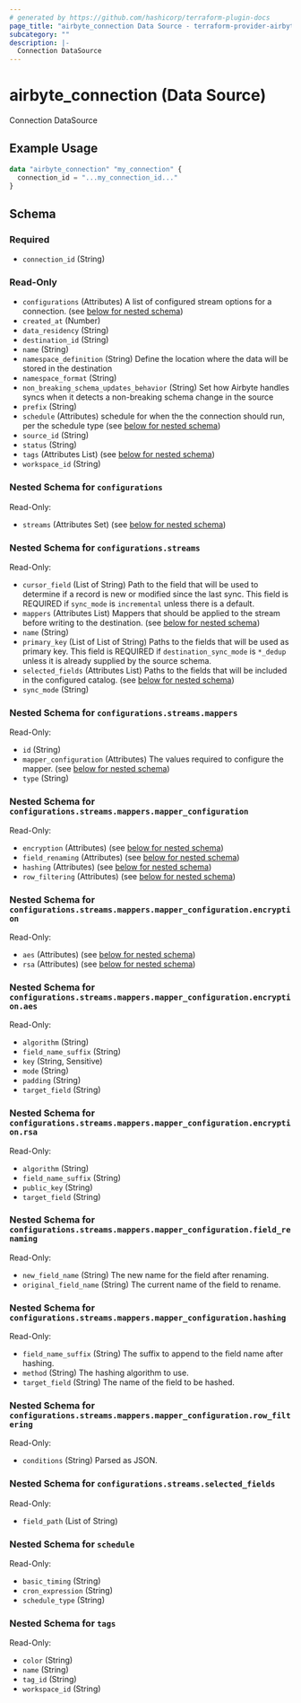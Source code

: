 ```yaml
---
# generated by https://github.com/hashicorp/terraform-plugin-docs
page_title: "airbyte_connection Data Source - terraform-provider-airbyte"
subcategory: ""
description: |-
  Connection DataSource
---
```


# airbyte_connection (Data Source)

Connection DataSource

## Example Usage

```terraform
data "airbyte_connection" "my_connection" {
  connection_id = "...my_connection_id..."
}
```

<!-- schema generated by tfplugindocs -->
## Schema

### Required

- `connection_id` (String)

### Read-Only

- `configurations` (Attributes) A list of configured stream options for a connection. (see [below for nested schema](#nestedatt--configurations))
- `created_at` (Number)
- `data_residency` (String)
- `destination_id` (String)
- `name` (String)
- `namespace_definition` (String) Define the location where the data will be stored in the destination
- `namespace_format` (String)
- `non_breaking_schema_updates_behavior` (String) Set how Airbyte handles syncs when it detects a non-breaking schema change in the source
- `prefix` (String)
- `schedule` (Attributes) schedule for when the the connection should run, per the schedule type (see [below for nested schema](#nestedatt--schedule))
- `source_id` (String)
- `status` (String)
- `tags` (Attributes List) (see [below for nested schema](#nestedatt--tags))
- `workspace_id` (String)

<a id="nestedatt--configurations"></a>
### Nested Schema for `configurations`

Read-Only:

- `streams` (Attributes Set) (see [below for nested schema](#nestedatt--configurations--streams))

<a id="nestedatt--configurations--streams"></a>
### Nested Schema for `configurations.streams`

Read-Only:

- `cursor_field` (List of String) Path to the field that will be used to determine if a record is new or modified since the last sync. This field is REQUIRED if `sync_mode` is `incremental` unless there is a default.
- `mappers` (Attributes List) Mappers that should be applied to the stream before writing to the destination. (see [below for nested schema](#nestedatt--configurations--streams--mappers))
- `name` (String)
- `primary_key` (List of List of String) Paths to the fields that will be used as primary key. This field is REQUIRED if `destination_sync_mode` is `*_dedup` unless it is already supplied by the source schema.
- `selected_fields` (Attributes List) Paths to the fields that will be included in the configured catalog. (see [below for nested schema](#nestedatt--configurations--streams--selected_fields))
- `sync_mode` (String)

<a id="nestedatt--configurations--streams--mappers"></a>
### Nested Schema for `configurations.streams.mappers`

Read-Only:

- `id` (String)
- `mapper_configuration` (Attributes) The values required to configure the mapper. (see [below for nested schema](#nestedatt--configurations--streams--mappers--mapper_configuration))
- `type` (String)

<a id="nestedatt--configurations--streams--mappers--mapper_configuration"></a>
### Nested Schema for `configurations.streams.mappers.mapper_configuration`

Read-Only:

- `encryption` (Attributes) (see [below for nested schema](#nestedatt--configurations--streams--mappers--mapper_configuration--encryption))
- `field_renaming` (Attributes) (see [below for nested schema](#nestedatt--configurations--streams--mappers--mapper_configuration--field_renaming))
- `hashing` (Attributes) (see [below for nested schema](#nestedatt--configurations--streams--mappers--mapper_configuration--hashing))
- `row_filtering` (Attributes) (see [below for nested schema](#nestedatt--configurations--streams--mappers--mapper_configuration--row_filtering))

<a id="nestedatt--configurations--streams--mappers--mapper_configuration--encryption"></a>
### Nested Schema for `configurations.streams.mappers.mapper_configuration.encryption`

Read-Only:

- `aes` (Attributes) (see [below for nested schema](#nestedatt--configurations--streams--mappers--mapper_configuration--encryption--aes))
- `rsa` (Attributes) (see [below for nested schema](#nestedatt--configurations--streams--mappers--mapper_configuration--encryption--rsa))

<a id="nestedatt--configurations--streams--mappers--mapper_configuration--encryption--aes"></a>
### Nested Schema for `configurations.streams.mappers.mapper_configuration.encryption.aes`

Read-Only:

- `algorithm` (String)
- `field_name_suffix` (String)
- `key` (String, Sensitive)
- `mode` (String)
- `padding` (String)
- `target_field` (String)


<a id="nestedatt--configurations--streams--mappers--mapper_configuration--encryption--rsa"></a>
### Nested Schema for `configurations.streams.mappers.mapper_configuration.encryption.rsa`

Read-Only:

- `algorithm` (String)
- `field_name_suffix` (String)
- `public_key` (String)
- `target_field` (String)



<a id="nestedatt--configurations--streams--mappers--mapper_configuration--field_renaming"></a>
### Nested Schema for `configurations.streams.mappers.mapper_configuration.field_renaming`

Read-Only:

- `new_field_name` (String) The new name for the field after renaming.
- `original_field_name` (String) The current name of the field to rename.


<a id="nestedatt--configurations--streams--mappers--mapper_configuration--hashing"></a>
### Nested Schema for `configurations.streams.mappers.mapper_configuration.hashing`

Read-Only:

- `field_name_suffix` (String) The suffix to append to the field name after hashing.
- `method` (String) The hashing algorithm to use.
- `target_field` (String) The name of the field to be hashed.


<a id="nestedatt--configurations--streams--mappers--mapper_configuration--row_filtering"></a>
### Nested Schema for `configurations.streams.mappers.mapper_configuration.row_filtering`

Read-Only:

- `conditions` (String) Parsed as JSON.




<a id="nestedatt--configurations--streams--selected_fields"></a>
### Nested Schema for `configurations.streams.selected_fields`

Read-Only:

- `field_path` (List of String)




<a id="nestedatt--schedule"></a>
### Nested Schema for `schedule`

Read-Only:

- `basic_timing` (String)
- `cron_expression` (String)
- `schedule_type` (String)


<a id="nestedatt--tags"></a>
### Nested Schema for `tags`

Read-Only:

- `color` (String)
- `name` (String)
- `tag_id` (String)
- `workspace_id` (String)
